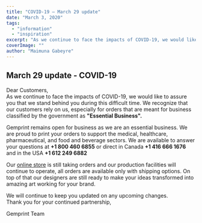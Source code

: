```yaml
---
title: "COVID-19 – March 29 update"
date: "March 3, 2020"
tags:
  - "information"
  - "inspiration"
excerpt: "As we continue to face the impacts of COVID-19, we would like to assure you that we stand behind you during this difficult time. We recognize that our customers rely on us, especially for orders that are meant for business classified by the government as "Essential Business"."
coverImage: ""
author: "Maimuna Gabeyre"
---
```


## March 29 update - COVID-19

Dear Customers,  
As we continue to face the impacts of COVID-19, we would like to assure you that we stand behind you during this difficult time. We recognize that our customers rely on us, especially for orders that are meant for business classified by the government as **"Essential Business".**

Gemprint remains open for business as we are an essential business. We are proud to print your orders to support the medical, healthcare, pharmaceutical, and food and beverage sectors. We are available to answer your questions at **+1 800 460 6855** or direct in Canada **+1 416 666 1676** and in the USA **+1 612 249 6882**

Our [online store](https://gemprint.ca/shop) is still taking orders and our production facilities will continue to operate, all orders are available only with shipping options. On top of that our designers are still ready to make your ideas transformed into amazing art working for your brand.

We will continue to keep you updated on any upcoming changes.  
Thank you for your continued partnership,

Gemprint Team
